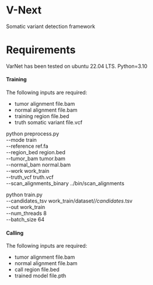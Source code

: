 # V-Next
Somatic variant detection framework
# Requirements
VarNet has been tested on ubuntu 22.04 LTS.
Python=3.10

#### Training
The following inputs are required:
- tumor alignment file.bam
- normal alignment file.bam
- training region file.bed
- truth somatic variant file.vcf

python preprocess.py \
	--mode train \
	--reference ref.fa \
	--region_bed region.bed \
	--tumor_bam tumor.bam \
	--normal_bam normal.bam \
	--work work_train \
	--truth_vcf truth.vcf \
	--scan_alignments_binary ../bin/scan_alignments

python train.py \
	--candidates_tsv work_train/dataset/*/candidates*.tsv \
	--out work_train \
	--num_threads 8 \
	--batch_size 64 

#### Calling 
The following inputs are required:
- tumor alignment file.bam
- normal alignment file.bam
- call region file.bed
- trained model file.pth


